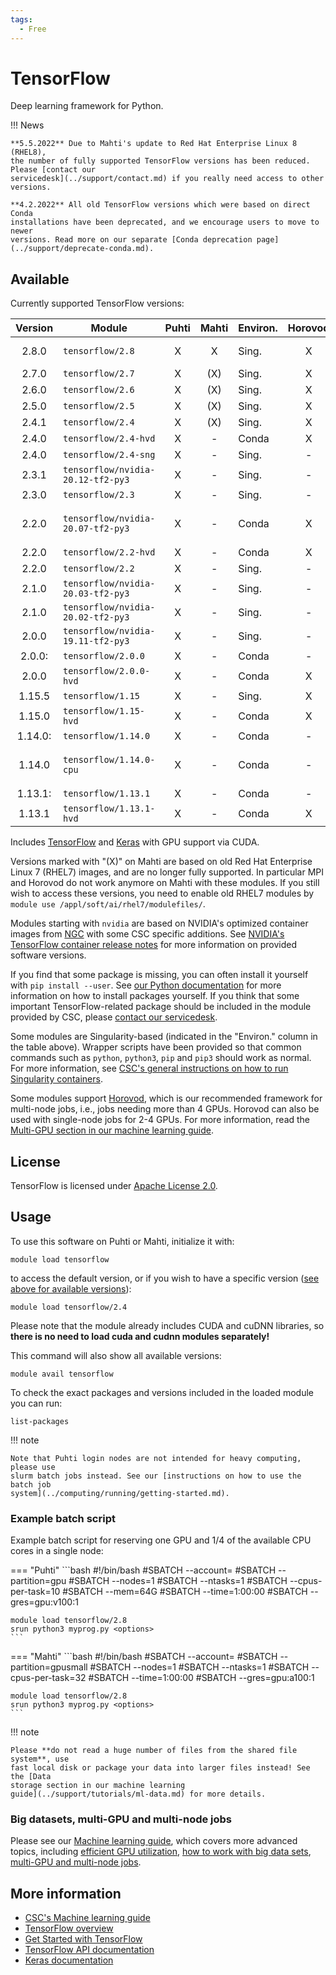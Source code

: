 ```yaml
---
tags:
  - Free
---
```


# TensorFlow

Deep learning framework for Python.

!!! News

    **5.5.2022** Due to Mahti's update to Red Hat Enterprise Linux 8 (RHEL8),
    the number of fully supported TensorFlow versions has been reduced. Please [contact our
    servicedesk](../support/contact.md) if you really need access to other versions.

    **4.2.2022** All old TensorFlow versions which were based on direct Conda
    installations have been deprecated, and we encourage users to move to newer
    versions. Read more on our separate [Conda deprecation page](../support/deprecate-conda.md).


## Available

Currently supported TensorFlow versions:

| Version | Module                            | Puhti | Mahti | Environ. | Horovod | Notes                                |
|:-------:|-----------------------------------|:-----:|:-----:|----------|:-------:|--------------------------------------|
| 2.8.0   | `tensorflow/2.8`                  | X     | X     | Sing.    | X       | default version                      |
| 2.7.0   | `tensorflow/2.7`                  | X     | (X)   | Sing.    | X       |                                      |
| 2.6.0   | `tensorflow/2.6`                  | X     | (X)   | Sing.    | X       |                                      |
| 2.5.0   | `tensorflow/2.5`                  | X     | (X)   | Sing.    | X       |                                      |
| 2.4.1   | `tensorflow/2.4`                  | X     | (X)   | Sing.    | X       |                                      |
| 2.4.0   | `tensorflow/2.4-hvd`              | X     | -     | Conda    | X       | *deprecated*                         |
| 2.4.0   | `tensorflow/2.4-sng`              | X     | -     | Sing.    | -       |                                      |
| 2.3.1   | `tensorflow/nvidia-20.12-tf2-py3` | X     | -     | Sing.    | -       |                                      |
| 2.3.0   | `tensorflow/2.3`                  | X     | -     | Sing.    | -       |                                      |
| 2.2.0   | `tensorflow/nvidia-20.07-tf2-py3` | X     | -     | Conda    | X       | experimental Horovod support         |
| 2.2.0   | `tensorflow/2.2-hvd`              | X     | -     | Conda    | X       | *deprecated*                         |
| 2.2.0   | `tensorflow/2.2`                  | X     | -     | Sing.    | -       |                                      |
| 2.1.0   | `tensorflow/nvidia-20.03-tf2-py3` | X     | -     | Sing.    | -       |                                      |
| 2.1.0   | `tensorflow/nvidia-20.02-tf2-py3` | X     | -     | Sing.    | -       |                                      |
| 2.0.0   | `tensorflow/nvidia-19.11-tf2-py3` | X     | -     | Sing.    | -       |                                      |
| 2.0.0:  | `tensorflow/2.0.0`                | X     | -     | Conda    | -       | *deprecated*                         |
| 2.0.0   | `tensorflow/2.0.0-hvd`            | X     | -     | Conda    | X       | *deprecated*                         |
| 1.15.5  | `tensorflow/1.15`                 | X     | -     | Sing.    | X       |                                      |
| 1.15.0  | `tensorflow/1.15-hvd`             | X     | -     | Conda    | X       | *deprecated*                         |
| 1.14.0: | `tensorflow/1.14.0`               | X     | -     | Conda    | -       | *deprecated*                         |
| 1.14.0  | `tensorflow/1.14.0-cpu`           | X     | -     | Conda    | -       | *deprecated*,<br/> optimized for CPU |
| 1.13.1: | `tensorflow/1.13.1`               | X     | -     | Conda    | -       | *deprecated*                         |
| 1.13.1  | `tensorflow/1.13.1-hvd`           | X     | -     | Conda    | X       | *deprecated*                         |

Includes [TensorFlow](https://www.tensorflow.org/) and
[Keras](https://keras.io/) with GPU support via CUDA.

Versions marked with "(X)" on Mahti are based on old Red Hat Enterprise Linux 7
(RHEL7) images, and are no longer fully supported. In particular MPI and Horovod
do not work anymore on Mahti with these modules. If you still wish to access
these versions, you need to enable old RHEL7 modules by `module use
/appl/soft/ai/rhel7/modulefiles/`.

Modules starting with `nvidia` are based on NVIDIA's optimized container images
from [NGC](https://ngc.nvidia.com/catalog/containers/nvidia:tensorflow) with
some CSC specific additions. See [NVIDIA's TensorFlow container release
notes](https://docs.nvidia.com/deeplearning/frameworks/tensorflow-release-notes/index.html)
for more information on provided software versions.

If you find that some package is missing, you can often install it yourself with
`pip install --user`. See [our Python
documentation](python.md#installing-python-packages-to-existing-modules) for
more information on how to install packages yourself. If you think that some
important TensorFlow-related package should be included in the module provided
by CSC, please [contact our servicedesk](../support/contact.md).

Some modules are Singularity-based (indicated in the "Environ." column in the
table above). Wrapper scripts have been provided so that common commands such as
`python`, `python3`, `pip` and `pip3` should work as normal. For more
information, see [CSC's general instructions on how to run Singularity
containers](../computing/containers/run-existing.md).

Some modules support [Horovod](https://horovod.ai/), which is our recommended
framework for multi-node jobs, i.e., jobs needing more than 4
GPUs. Horovod can also be used with single-node jobs for 2-4 GPUs. For more
information, read the [Multi-GPU section in our machine learning
guide](../support/tutorials/ml-multi.md).


## License

TensorFlow is licensed under [Apache License
2.0](https://github.com/tensorflow/tensorflow/blob/master/LICENSE).

## Usage

To use this software on Puhti or Mahti, initialize it with:

```text
module load tensorflow
```

to access the default version, or if you wish to have a specific version ([see
above for available versions](#available)):

```text
module load tensorflow/2.4
```

Please note that the module already includes CUDA and cuDNN libraries, so
**there is no need to load cuda and cudnn modules separately!**

This command will also show all available versions:

```text
module avail tensorflow
```

To check the exact packages and versions included in the loaded module you can
run:

```text
list-packages
```

!!! note 

    Note that Puhti login nodes are not intended for heavy computing, please use
    slurm batch jobs instead. See our [instructions on how to use the batch job
    system](../computing/running/getting-started.md).

### Example batch script

Example batch script for reserving one GPU and 1/4 of the available CPU cores in
a single node:

=== "Puhti"
    ```bash
    #!/bin/bash
    #SBATCH --account=<project>
    #SBATCH --partition=gpu
    #SBATCH --nodes=1
    #SBATCH --ntasks=1
    #SBATCH --cpus-per-task=10
    #SBATCH --mem=64G
    #SBATCH --time=1:00:00
    #SBATCH --gres=gpu:v100:1
    
    module load tensorflow/2.8
    srun python3 myprog.py <options>
    ```
    
=== "Mahti"
    ```bash
    #!/bin/bash
    #SBATCH --account=<project>
    #SBATCH --partition=gpusmall
    #SBATCH --nodes=1
    #SBATCH --ntasks=1
    #SBATCH --cpus-per-task=32
    #SBATCH --time=1:00:00
    #SBATCH --gres=gpu:a100:1
    
    module load tensorflow/2.8
    srun python3 myprog.py <options>
    ```


!!! note

    Please **do not read a huge number of files from the shared file system**, use
    fast local disk or package your data into larger files instead! See the [Data
    storage section in our machine learning
    guide](../support/tutorials/ml-data.md) for more details.

### Big datasets, multi-GPU and multi-node jobs

Please see our [Machine learning guide](../support/tutorials/ml-guide.md), which
covers more advanced topics, including [efficient GPU
utilization](../support/tutorials/gpu-ml.md), [how to work with big data
sets](../support/tutorials/ml-data.md), [multi-GPU and multi-node
jobs](../support/tutorials/ml-multi.md).


## More information

- [CSC's Machine learning guide](../support/tutorials/ml-guide.md)
- [TensorFlow overview](https://www.tensorflow.org/overview/)
- [Get Started with TensorFlow](https://www.tensorflow.org/tutorials)
- [TensorFlow API documentation](https://www.tensorflow.org/api_docs/python/tf)
- [Keras documentation](https://keras.io/)
